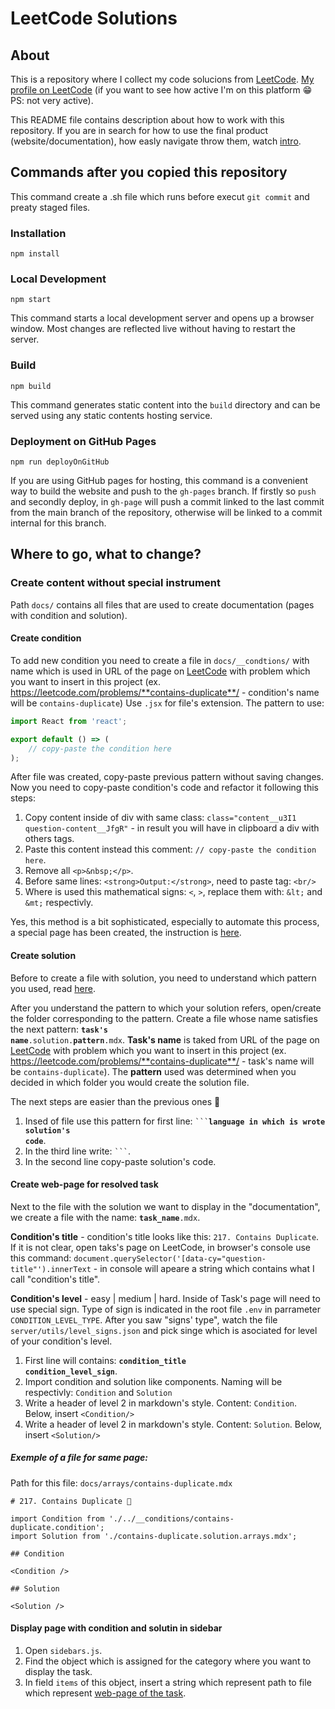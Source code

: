 # LeetCode Solutions

## About

This is a repository where I collect my code solucions from [LeetCode](https://leetcode.com/).
[My profile on LeetCode](https://leetcode.com/victor1chilari1/) (if you want to see how active I'm on this platform 😁 PS: not very active).

This README file contains description about how to work with this repository. If you are in search for how to use the final product (website/documentation), how easly navigate throw them, watch [intro](https://victorchilari.github.io/leetcode/).

## Commands after you copied this repository

This command create a .sh file which runs before execut `git commit` and preaty staged files.

### Installation

```console
npm install
```

### Local Development

```console
npm start
```

This command starts a local development server and opens up a browser window. Most changes are reflected live without having to restart the server.

### Build

```console
npm build
```

This command generates static content into the `build` directory and can be served using any static contents hosting service.

### Deployment on GitHub Pages

```console
npm run deployOnGitHub
```

If you are using GitHub pages for hosting, this command is a convenient way to build the website and push to the `gh-pages` branch. If firstly so `push` and secondly deploy, in `gh-page` will push a commit linked to the last commit from the main branch of the repository, otherwise will be linked to a commit internal for this branch.

## Where to go, what to change?

### Create content without special instrument

Path `docs/` contains all files that are used to create documentation (pages with condition and solution).

#### Create condition

To add new condition you need to create a file in `docs/__condtions/` with name which is used in URL of the page on [LeetCode](https://leetcode.com/) with problem which you want to insert in this project (ex. https://leetcode.com/problems/**contains-duplicate**/ - condition's name will be `contains-duplicate`) Use `.jsx` for file's extension. The pattern to use:

<!-- prettier-ignore-start -->
```jsx
import React from 'react';

export default () => (
	// copy-paste the condition here
);
```
<!-- prettier-ignore-end -->

After file was created, copy-paste previous pattern without saving changes. Now you need to copy-paste condition's code and refactor it following this steps:

1. Copy content inside of div with same class: `class="content__u3I1 question-content__JfgR"` - in result you will have in clipboard a div with others tags.
2. Paste this content instead this comment: `// copy-paste the condition here`.
3. Remove all `<p>&nbsp;</p>`.
4. Before same lines: `<strong>Output:</strong>`, need to paste tag: `<br/>`
5. Where is used this mathematical signs: `<`, `>`, replace them with: `&lt;` and `&mt;` respectivly.

Yes, this method is a bit sophisticated, especially to automate this process, a special page has been created, the instruction is [here]().

#### Create solution

Before to create a file with solution, you need to understand which pattern you used, read [here](https://github.com/seanprashad/leetcode-patterns/blob/e2147d008eb3b1320f600b36652d3906aaf106e2/README.md#tips-to-consider).

After you understand the pattern to which your solution refers, open/create the folder corresponding to the pattern.
Create a file whose name satisfies the next pattern: <code>**task's name**.solution.**pattern**.mdx</code>. **Task's name** is taked from URL of the page on [LeetCode](https://leetcode.com/) with problem which you want to insert in this project (ex. https://leetcode.com/problems/**contains-duplicate**/ - task's name will be `contains-duplicate`). The **pattern** used was determined when you decided in which folder you would create the solution file.

The next steps are easier than the previous ones 🙂

1. Insed of file use this pattern for first line: <code>```**language in which is wrote solution's code**</code>.
2. In the third line write: <code>```</code>.
3. In the second line copy-paste solution's code.

#### Create web-page for resolved task

Next to the file with the solution we want to display in the "documentation", we create a file with the name: <code>**task_name**.mdx</code>.

**Condition's title** - condition's title looks like this: `217. Contains Duplicate`. If it is not clear, open taks's page on LeetCode, in browser's console use this command: `document.querySelector('[data-cy="question-title"').innerText` - in console will apeare a string which contains what I call "condition's title".

**Condition's level** - easy | medium | hard. Inside of Task's page will need to use special sign. Type of sign is indicated in the root file `.env` in parrameter `CONDITION_LEVEL_TYPE`. After you saw "signs' type", watch the file `server/utils/level_signs.json` and pick singe which is asociated for level of your condition's level.

1. First line will contains: <code>**condition_title** **condition_level_sign**</code>.
2. Import condition and solution like components. Naming will be respectivly: `Condition` and `Solution`
3. Write a header of level 2 in markdown's style. Content: `Condition`. Below, insert `<Condition/>`
4. Write a header of level 2 in markdown's style. Content: `Solution`. Below, insert `<Solution/>`

##### Exemple of a file for same page:

Path for this file: `docs/arrays/contains-duplicate.mdx`

```mdx title="contains-duplicate.mdx"
# 217. Contains Duplicate 🔵

import Condition from './../__conditions/contains-duplicate.condition';
import Solution from './contains-duplicate.solution.arrays.mdx';

## Condition

<Condition />

## Solution

<Solution />
```

#### Display page with condition and solutin in sidebar

1. Open `sidebars.js`.
2. Find the object which is assigned for the category where you want to display the task.
3. In field `items` of this object, insert a string which represent path to file which represent [web-page of the task](#create-web-page-for-resolved-task).
